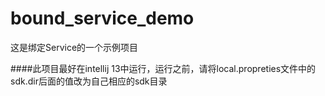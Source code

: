 bound_service_demo
========================
这是绑定Service的一个示例项目


####此项目最好在intellij 13中运行，运行之前，请将local.propreties文件中的sdk.dir后面的值改为自己相应的sdk目录
